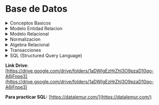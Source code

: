 # Base de Datos

<details>
<summary>Conceptos Basicos</summary>

- **Conceptos Basicos**

  [Conceptos básicos.pdf](assets/Conceptos_bsicos.pdf)

  - **Datos:** Son la **mínima unidad semántica**, por sí solos son irrelevantes como apoyo a la toma de decisiones.
  - **Informacion:** **Conjunto de datos procesados y que tienen un significado** (relevancia, propósito y contexto), y que por lo tanto son de utilidad para quién debe tomar decisiones, al disminuir su incertidumbre.

  <details>
  <summary>Base de datos (BD)</summary>
  Una base de datos es una coleccion de datos relacionados.

  > **Definicion completa:** Una base de datos es una colección o conjunto de datos interrelacionados con un propósito específico vinculado a la resolución de un problema del mundo real

  <span style="color: red">**Definir**</span> una B. D. <strong>implica</strong> especificar los <strong>tipos de datos, estructuras y restricciones</strong> de los datos que se almacenarán en la B. D.

  <span style="color: red">**La construcción**</span> de la B. D. es el proceso consistente en <strong>almacenar los datos en algún medio de almacenamiento controlado por el DBMS.</strong>

  <span style="color: red">**La manipulación**</span> de una B. D. incluye funciones como la <strong>consulta</strong> de la B. D. para <strong>recuperar datos específicos</strong>, <strong>actualizar</strong> la B. D. para reflejar los cambios introducidos en el minimundo y <strong>generar informes</strong> a partir de los datos.

  <span style="color: red">**Compartir**</span> una B. D. <strong>permite</strong> que varios usuarios y programas <strong>accedan</strong> a la B. D. en forma <strong>simultánea</strong>.
  </details>
  <details>
  <summary>Caracteristicas implicitas de las bases de datos</summary>
  
  - Una B. D. representa algún aspecto del mundo real, lo que en ocasiones se denomina minimundo o universo de discurso. Los cambios introducidos en el minimundo se reflejan en ella.
  
  - Una B. D. es una colección de datos lógicamente coherente con algún tipo de significado inherente. No es correcto denominar B. D. a un surtido aleatorio de datos.
  
  - Una B. D. se diseña, construye y rellena con datos para un propósito específico. Dispone de un grupo pretendido de usuarios y algunas aplicaciones preconcebidas en las que esos usuarios están interesados.
  
  </details>
  <details>
  <summary>Database management system (DBMS)</summary>
  **Objetivos**
  - Evitar redundancia e inconsistencia de datos
  - Permitir acceso a los datos en todo momento
  - Evitar anomalias en el acceso concurrente
  - Restriccion a accesos no autorizados→seguridad
  - Suministro de almacenamiento persitente de datos ante fallos
  - Integridad de los datos
  - Backups
  </details>

  **Normalizar** los datos significa que los vamos a llevar a un esquema que **garantiza** la calidad de los datos

  Una dependencia funcional es una restriccion que se establece entre dos relaciones de base de datos

  ---
  <details>
  <summary>Trabajo Practico: Conceptos Basicos</summary>
  [Bases de Datos 2025 - Trabajo Práctico_ Conceptos básicos.pdf](assets/Bases_de_Datos_2025_-_Trabajo_Prctico__Conceptos_bsicos.pdf)
  1. Las principales caracteristicas que presenta la metodologia de bases de datos frente a la metodologia de procesamiento de archivos son:
      - **Naturaleza autodescriptiva de un sistema de base de datos**: Un sistema de bases de datos no solo contiene la propia base de datos, sino tambien una completa definicion de la estructura de la bases de datos y sus restricciones.
      - **Aislamiento entre programas y datos, y abstraccion de datos**: Los DBMS permiten la independencia entre programas y datos, evitando que cambios en la estructura de datos afecten a los programas. Además, las bases de datos orientadas a objetos incluyen operaciones sobre datos, facilitando la abstracción y simplificando el acceso sin conocer los detalles internos.
      - **Soporte de varias vistas de los datos**: Un DBMS multiusuario cuyos usuarios tienen variedad de diferentes aplicaciones debe ofrecer facilidades para definir varias vistas, una **vista** puede ser un subconjunto de la base de datos o puede contener datos virtuales derivados de los arDBMSchivos de la base de datos pero que no estan explicitamente almacenados
      - **Comparticion de datos y procesamiento de transacciones multiusuario**: Un DBMS multiusuario permite que varios usuarios accedan a la base de datos simultáneamente, asegurando el control de concurrencia para evitar conflictos. Los sistemas OLTP garantizan transacciones seguras y correctas. Las transacciones deben cumplir propiedades como aislamiento y atomicidad para mantener la integridad de los datos.
  2. Los actores que intervienen en el diseño, uso y mantenimiento de una Base de Datos puede depender de la estrcutura organizacional, en el caso de una base de datos pequeña un usuario normalmente define, contruye y manipula la base de datos. Sin embargo en organizaciones mas grandes los actores que inetervienen son:
      - **Administradores de las bases de datos**: la administracion de la base de datos es responsabilidad del DBA ***(database administrator).*** el DBA es responsable del acceso autorizado a la base de datos, de la coordinacion y monitorizacion de su uso, y de adquirir los recursos software y hardware necesarios.
      - **Diseñadores de las bases de datos**: Estos son los responsables de identificar los datos que se almacenaran y de elegir las estructuras apropiadas para representar y almacenar estos datos, ademas es responsabilidad de ellos comunicarse con todos los presuntos usuarios para conocer sus requisitos a fines de conseguir lograr un diseño que cumpla con sus necesidades.
      - **Usuarios finales**: Estas son las personas cuyos trabajos requiren acceso a la base de datos para realizar consultas, actualizaciones e informes
      Pregunta: Que actor interviene en el mantenimiento, es el administrador?
  3. Las diferentes ventajas de utilizar una metodologia DBMS *(database managament system),* son:
      - **Control de la redundancia:** se refiere, a la capacidad de la base de datos de no cometer errores de guardar un mismo tipo de dato con distintos datos.
      - **Restriccion del acceso no autorizado**: Es la capacidad de no permitir que cualquier persona que utiliza la base de datos, pueda acceder a la base de datos completa. Por ejemplo, los datos financieros se puede considerar confidenciales, y solo las personas autorizadas pueden acceder a ellos.
      - **Almacenamiento persistente para los objetos del programa:** La metodologia DBMS se encarga de guardar y recuperar directamente estructuras de objetos, manteniendo la compatibilidad con los lenguajes de programacion orientado a objetos.
      - **Suministro de estructuras de almacenamiento para un procesamiento eficaz de las consultas:** Esta especializado en acelerar la busqueda de datos en los discos de los registros utilizando unos archivos auxiliares utilizando indices.
      - **Copia de seguridad y recuperacion**
  4. 
  </details>

</details>

<details>
<summary>Modelo Entidad Relacion</summary>

- **Modelo Entidad Relacion**
    
    [Modelo Entidad Relación.pdf](assets/Modelo_Entidad_Relacin.pdf)
    
    > El modelado de datos es un proceso que permite a las organizaciones descubrir, diseñar, visualizar, estandarizar e implementar activos de datos de alta calidad a través de una interfaz gráfica intuitiva.
    > 
    - Está basado en una percepción del mundo real consistente en objetos básicos, llamados entidades, y de relaciones entre estos objetos. es uno de los diferentes modelos de datos semánticos.
    - El aspecto semántico del modelo yace en la representación del significado de los datos.
    - Es extremadamente útil para hacer corresponder los significados e interacciones de las empresas del mundo real con un esquema conceptual.
    
    Hay **tres** nociones básicas que emplea el modelo de datos E-R:
    
    - Conjuntos de entidades
    - Conjuntos de relaciones
    - Atributos.
    <details>
    <summary>Conjunto de entidades</summary>
    </details>
    <details>
    <summary>Conjunto de relaciones</summary>
    </details>
    <details>
    <summary>Atributos</summary>
    - Describen propiedades que posee cada miembro de un conjunto de entidades
    - Posibles atributos del conjunto de entidades cliente son id-cliente, nombre-cliente, calle-cliente y ciudad-cliente.
    - Para cada atributo hay un conjunto de valores permitidos, llamados el dominio.
    - En ciertas ocasiones, **las relaciones también pueden tener atributos.**
    - El atributo que permite identificar unívocamente a la entidad, recibe el nombre de clave primaria. (identificar univocamente la entidad significa que esta no se puede repetir, por ejemplo para una persona seria el DNI).
    
    ### Clasificacion de atributos
    
    Los atributos pueden ser:
    
    - **Simples y compuestos:**
        - Los **simples** NO pueden subdividirse.
        - Los compuestos, en cambio, se pueden dividir en subpartes (es decir, en otros atributos). Por ejemplo, una dirección **puede** estar compuesta por los atributos calle, número y localidad
    - **Monovalorados y multivalorados:**
        - Los **monovalorados** tiene un valor sólo para una entidad; por ejemplo, el atributo número-préstamo.
        - El atributo número-teléfono para cualquier empleado puede tener cero, uno o más números de teléfono. Este tipo de atributo se llama **multivalorado**.
    - **Derivados**: El valor para este tipo de atributo se puede derivar de los valores de otros atributos o entidades relacionados. Por ejemplo, si la entidad cliente tiene el atributo fecha-nacimiento y edad, la edad deriva de la fecha de nacimiento. Si la entidad cliente tiene un atributo cantidad-préstamos, se puede derivar contando el número de entidades préstamo asociadas con ese cliente.
    </details>
    
    ### Diagrama entidad- relación
    
    **Expresar gráficamente estructura lógica general de una base de datos.**
    
    **Consta de los siguientes componentes principales:**
    
    - **Rectángulos**, que representan entidades.
    - **Elipses**, que representan atributos **(el atributo clave se subraya).**
    - **Rombos**, que representan relaciones.
    - **Líneas**, que unen atributos a conjuntos de entidades y entidades a relaciones.
    - **Elipses dobles**, que representan atributos multivalorados.
    - **Elipses discontinuas**, que denotan atributos derivados.
    - **Líneas dobles**, que indican participación total de una entidad en una relación.
    - **Rectángulos dobles**, que representan conjuntos de entidades débiles.
    
    ### Diagrama E-R correspondiente a clientes y préstamos.
    
    ![Captura de pantalla_2025-03-31_08-42-54.png](assets/Captura_de_pantalla_2025-03-31_08-42-54.png)
    
    ![Captura de pantalla_2025-03-31_09-14-50.png](assets/Captura_de_pantalla_2025-03-31_09-14-50.png)
    
    Aunque los conceptos básicos de **E-R** pueden modelar la mayoría de las características de las bases de datos, algunos aspectos de una base de datos pueden ser más adecuadamente expresados mediante ciertas extensiones:
    
    - Especialización.
    - Generalización.
    - Herencia de atributos
    - Agregación.
    
    ### Especializacion y Generaclizacion
    
    ![Captura de pantalla_2025-03-31_09-15-34.png](assets/Captura_de_pantalla_2025-03-31_09-15-34.png)
    
    Este diagrama es **Parcial y Superpuesto (Asumido por defecto)**
    
    **Cuando se usa especialización o generalización se debe definir la cobertura. Existen dos coberturas:**
    
    - **Total o parcial:** Es **total** cuando **cada entidad** de nivel más alto **debe pertenecer a una entidad de nivel más bajo**. Es parcial cuando algunas entidades de nivel más alto pueden no pertenecer a alguna entidad de nivel más bajo.
    - **Exclusiva o superpuesta**: Lo que se analiza es si un entidad del nivel más alto puede o no estar en más de una entidad de nivel más bajo. Si solo puede estar en una entidad de nivel más bajo, la cobertura es exclusiva; en tanto, si puede estar en varias, se denomina superpuesta.
    
    ### **Agregacion**
    
    Mecanismo de **abstracción** que lleva a considerar una interrelación y las entidades que participan, como una nueva entidad.
    
</details>

<details>
<summary>Modelo Relacional</summary>

- **Modelo Relacional**
    
    [Modelo Relacional.pdf](assets/Modelo_Relacional.pdf)
    
    ### Conceptos Basicos
    
    - El modelo relacional representa a una BD como una **colección de tablas**, las cuales se conforman por registros.
    - **Cada tabla se denomina relación** y está formada por filas horizontales y columnas verticales. **Cada fila representa un registro y se denomina tupla, mientras que cada columna representa un atributo del registro.**
    
    ### Selección de claves
    
    Si una entidad solo tiene un identificador, este identificador es clave primaria. Si la entidad tuviese varios identificadores, la selección de la **clave primaria (CP)** debe realizarse del siguiente modo:
    
    - Entre un identificador simple y uno compuesto, **debe tomarse el simple**.
    - Entre dos identificadores, **se debe optar por aquel de menos tamaño físico**.
    
    El resto de los identificadores será definido como **Clave Candidata (CC)**.
    
    ### Conversión de entidades
    
    - El proceso de conversión para obtener el esquema físico de una BD comienza con el análisis de las entidades definidas en el modelo lógico.
    - El proceso de conversión muestra que cada una de las entidades fuertes y débiles definidas deben transformarse en una tabla del modelo.
        
        ![Captura de pantalla_2025-04-07_08-25-51.png](assets/Captura_de_pantalla_2025-04-07_08-25-51.png)
        
    
    ### **Conversión de atributos multivalorados**
    
    - Por cada atributo multivalorado (ya sea de entidad o de relación) **se crea una tabla**.
    - Se **agrega un atributo** para el multivalorado.
    - Se **agrega como atributo la clave primaria de la tabla** que modela la entidad o relación a la cual pertenece el multivalorado.
    - **La clave primaria se forma con todos sus atributos**
        
        ![Captura de pantalla_2025-04-07_08-29-20.png](assets/Captura_de_pantalla_2025-04-07_08-29-20.png)
        
    
    ### Conversión de atributos compuestos
    
    ![Captura de pantalla_2025-04-07_08-36-13.png](assets/Captura_de_pantalla_2025-04-07_08-36-13.png)
    
    ### Conversión de relaciones
    
    ![Captura de pantalla_2025-04-07_08-48-25.png](assets/Captura_de_pantalla_2025-04-07_08-48-25.png)
    
    No toda entidad tiene que tener un foreign key (F.K.) con otra entidad
    
    ### Conversión de relaciones
    
    1. La clave primaria de Presidente se almacena en la tabla País como un atributo y pasa a ser foreing key.
    <span style="color: red">Presidente = (DNI, nombre, apellido)
    Pais = (id, nombre, cantidad_habitantes, DNI)
    - DNI: FOREING KEY de Presidente</span>
    2. La clave primaria de País almacena en la tabla Presidente como un atributo y pasa a ser foreing key.
    <span style="color: red">Pais = (id, nombre, cantidad_habitantes)
    Presidente = (DNI, nombre, apellido, id_país)
    - id_país: FOREING KEY de País</span>
    3. Las claves primarias de ambas entidades se guardan en la tabla de la otra entidad. Es decir, la tabla Presidente guardaría la clave primaria de País y la tabla País guardaría también la clave primaria de Presidente. Esta solución puede presentar redundancia,
    pero puede ser interesante en algunas ocasiones, dependiendo de las consultas que se vayan a realizar sobre estas tablas a nivel de aplicación. En este caso los atributos id_país y id_presidente serían foreign key (FK).
    <span style="color: red">Presidente = (DNI, nombre, apellido, id_país)
    id_país: FOREING KEY de País
    Pais = (id, nombre, cantidad_habitantes, DNI)
    DNI: FOREING KEY de Presidente</span>
    
    ![Captura de pantalla_2025-04-07_09-06-02.png](assets/Captura_de_pantalla_2025-04-07_09-06-02.png)
    
    ### Generalizaciones/Especializaciones
    
    Básicamente, **hay tres opciones para tratar una especialización**.
    
    1. **Eliminar las subentidades**, dejando sólo la entidad padre a la cual se le incorporan todos los atributos de sus hijos. Cada uno de ellos deberá ser no obligatorio.
        
        ![Captura de pantalla_2025-04-07_09-36-18.png](assets/Captura_de_pantalla_2025-04-07_09-36-18.png)
        
    2. **Eliminar la entidad padre**, dejando sólo las subentidades. Con esta solución, los atributos del padre deberán incluirse en cada uno de los hijos.
        
        ![Captura de pantalla_2025-04-07_09-36-34.png](assets/Captura_de_pantalla_2025-04-07_09-36-34.png)
        
    3. **Dejar todas las entidades de la jerarquía**, convirtiéndolas en relaciones uno a uno entre el padre y cada uno de los hijos.
        
        ![Captura de pantalla_2025-04-07_09-37-02.png](assets/Captura_de_pantalla_2025-04-07_09-37-02.png)
        
    
    Las tres soluciones **no** son aplicables en todos los casos.
    
    - Si la cobertura fuese parcial, la segunda solución no sería aplicable debido a que la conversión generaría un modelo no equivalente ya que se perdería información
    - La cobertura es la que determina la solución viable en cada caso.
    
    Si se analiza la cobertura superpuesta, la segunda solución no resulta práctica. Algunos elementos del padre se repiten en varios hijos, esto significa que se deberá repetir información en las subentidades generadas.
    
    Se puede afirmar que la tercera alternativa de solución es la que capta mejor la esencia de la
    herencia y, por ende, la que resulta más interesante aplicar. Sin embargo, esta solución es la que genera mayor número de entidades y relaciones en el modelo final. Esto podría significar, a futuro, problema de performance en la utilización de la B.D.
    
    ### Integridad referencial (IR)
    
    Propiedad deseable de las BD.
    
    - Asegura que un valor que aparece para un atributo en una tabla, aparezca además en otra tabla para el mismo atributo.
    - Plantea restricciones entre tablas y sirve para mantener la consistencia entre las tuplas de dichas tablas.
    - Ejemplo:
    Facturas = (nroFactura, fecha, monto, nroCliente (CF))
    Clientes = (nroCliente, nombre, dirección)
        - En la tabla Facturas, nroCliente es una CF. Esta CF permite establecer IR entre las tablas Facturas y Clientes. Notar que nroCliente es CP en Clientes.
    
    **Resumen de conversion con Multiplicidades**
    
    0..n → 1..1 Se guarda la cp de la entidad de 0..n en la tabla 1..1
    
    1..1 → 1..1 Se guarda la cp en la entidad que prefiera, pero siempre se guarda en alguna
    
    0..n → 0..n Se guarda la relacion con ambas claves primarias
    
</details>

<details>
<summary>Normalizacion</summary>

- **Normalizacion**
    
    [Normalizacion.pdf](assets/Normalizacion.pdf)
    
    ### Dependencias funcionales
    
    Una **dependencia funcional** es una **restricción** que se establece entre dos conjuntos de atributos de una tabla de la Base de Datos. 
    
    Una **dependencia funcional** es una **propiedad de la semántica** o significado de los atributos. Los diseñadores de la B. D. utilizarán su comprensión de la semántica de los atributos de R (esto es, cómo se relacionan unos con otros) para especificar las dependencias funcionales que deben mantenerse en todos los estados de relación r de R.
    
    ![Captura de pantalla_2025-04-03_12-17-57.png](assets/Captura_de_pantalla_2025-04-03_12-17-57.png)
    
    ![Captura de pantalla_2025-04-03_12-23-30.png](assets/Captura_de_pantalla_2025-04-03_12-23-30.png)
    
    ### Dependencia funcional transitiva
    
    ## Normalización
    
    > Técnica de diseño de BD que comienza examinando las relaciones que existen entre los atributos (dependencias funcionales). La normalización identifica el agrupamiento óptimo de estos atributos, con el fin de identificar un conjunto de relaciones que soporten adecuadamente los requisitos de datos de la organización.
    > 
    
    El **proposito** es producir un conjunto de relaciones (tablas) con una serie de propiedades deseables partiendo de los requisitos de datos de una organización.
    
    La **normalización** es un mecanismo que permite que un conjunto de tablas, que integran una BD, **cumpla** una serie de propiedades deseables. Estas **propiedades** consisten en evitar:
    
    - Redundancia de datos. → Evitar redundancia de datos no claves
    - Anomalías de actualización.
    - Pérdida de integridad de datos.
        
        [BASE DE DATOS 24-4.pdf](assets/BASE_DE_DATOS_24-4.pdf)
        
</details>

<details>
<summary>Algebra Relacional</summary>

- **Algebra Relacional**
    
    [Álgebra Relacional_modif_11-4.pdf](assets/lgebra_Relacional_modif_11-4.pdf)
    
    - Un modelo de datos debe incluir un conjunto de operaciones para manipular la base de datos junto con los conceptos necesarios para la definición de su estructura y restricciones.
    - El conjunto de operaciones básicas del modelo relacional es el **álgebra relacional**, el cual permite al usuario especificar las peticiones fundamentales de recuperación.
    - El resultado de una recuperación es una nueva relación, la cual puede estar constituida por una o más relaciones.
    <details>
    <summary>Razones por las que es importante el algebra relacional</summary>
    - El álgebra relacional es muy importante por varias razones. La primera, porque **proporciona** un **fundamento formal para las operaciones del modelo formal**.
    - La segunda razón, es que se utiliza como base para la implementación y optimización de consultas en los RDBMS (Sistemas de administración de bases de datos relacionales). Tercera, porque algunos de sus conceptos se han incorporado al lenguaje estándar de consultas SQL para los RDBMS.
    </details>
    
    ### Tipos de Operadores Básicos
    
    **Unarios: Operan sobre una sola relación:**
    <details>
    <summary>Selección ($σ$)</summary>
    - Se emplea para seleccionar un subconjunto de las tuplas que satisfacen un predicado.
    - Se puede considerar esta operación como un filtro que mantiene sólo las tuplas que satisfacen una determinada condición.
    
    **Filtra filas (tuplas) que cumplen una condición.**
    
    ![Captura de pantalla_2025-04-14_08-45-04.png](assets/Captura_de_pantalla_2025-04-14_08-45-04.png)
    </details>
    <details>
    <summary>Proyección ($π$)</summary>
    - Permite presentar los atributos especificados de una relación y no presentar el resto.
    - Esta operación selecciona ciertas columnas de la tabla y descarta otras.
    
    Va a ser 0 si la tabla original es vacia, sino un elemento al menos va tener
    
    **Elige columnas específicas.**
    
    ![Captura de pantalla_2025-04-14_08-48-03.png](assets/Captura_de_pantalla_2025-04-14_08-48-03.png)
    
    ![Captura de pantalla_2025-04-14_08-49-17.png](assets/Captura_de_pantalla_2025-04-14_08-49-17.png)
    </details>
    <details>
    <summary>Renombre ($ρ$)</summary>
    - Define un alias para una relación.
    - Útil para evitar ambigüedades cuando una relación aparece más de una vez en una consulta.
    - Esta operación aplicada a una relación R de grado n aparece denotada de cualquiera de estas tres formas:
        
        ![Captura de pantalla_2025-04-14_08-50-32.png](assets/Captura_de_pantalla_2025-04-14_08-50-32.png)
        
        ![Captura de pantalla_2025-04-14_08-51-04.png](assets/Captura_de_pantalla_2025-04-14_08-51-04.png)
        
        **Combina dos relaciones con el mismo esquema (atributos).**
        
    </details>
    
    **Binarios: operan sobre dos relaciones:**
    <details>
    <summary>Producto cartesiano ($x$)</summary>
    - El producto cartesiano es una operación que, a partir de dos relaciones vincula cada tupla de una de las relaciones con cada tupla de la otra relación.
    - La operación aplicada es, por sí misma, absurda. Es útil cuando va seguida por una selección que correlaciones los valores de los atributos procedentes de las relaciones componentes.
    - Número de columnas de $R x S$ = Cols. de R + Cols. de S
    - Número de tuplas de $R x S$ = Tuplas de R * Tuplas de S
    - Para evitar ambigüedades: Usar sintaxis tabla.columna
        
        ![Captura de pantalla_2025-04-14_08-56-55.png](assets/Captura_de_pantalla_2025-04-14_08-56-55.png)
        
    </details>
    <details>
    <summary>Unión (U)</summary>
    - Equivale a la unión matemática de conjuntos.
    - Las tuplas repetidas son eliminadas.
    - Las relaciones a unir deben ser **compatibles** (Igual número de atributos
    Dominios iguales dos a dos)
    
    ![Captura de pantalla_2025-04-14_09-00-28.png](assets/Captura_de_pantalla_2025-04-14_09-00-28.png)
    </details>
    <details>
    <summary>Diferencia (-)</summary>
    - Equivale a la diferencia matemática de conjuntos.
    - Incluye tuplas que están en una relación pero no en la otra.
    </details>
    
    ### Operaciones adicionales.
    <details>
    <summary>Producto natural (⨝)</summary>
    - Combina los elementos de la primera relación que se relacionan con los elementos de la segunda relación.
    - Simplifica consultas que combinan varias relaciones.
    - Es una reunión con el operador de igualdad para combinar los atributos comunes de las relaciones.
    - No especifica explícitamente el predicado de combinación y la selección se hace en base a los campos comunes.
    
    *(Es lo mismo que realizar una operación de selección posterior a un
    producto cartesiano.)*
    
    ![Captura de pantalla_2025-04-14_09-16-15.png](assets/Captura_de_pantalla_2025-04-14_09-16-15.png)
    </details>
    <details>
    <summary>Intersección ($∩$)</summary>
    - Equivale a la intersección matemática de conjuntos.
    - Incluye tuplas que están en todas las relaciones.
    - Incluye las tuplas que están en $R$ y en $S$.
        
        ![Captura de pantalla_2025-04-14_09-17-49.png](assets/Captura_de_pantalla_2025-04-14_09-17-49.png)
        
    </details>
    <details>
    <summary>Asignación (🡨)</summary>
    - Crea una nueva relación a partir de otra.
    - Lo que se asigna puede ser una relación existente o el resultado de una operación.
    
    > Nueva 🡨 Expresión de AR
    > 
    </details>
    <details>
    <summary>División (”/”)</summary>
    - Retorna aquellos elementos de la primera relación que se relacionan con todos los elementos de la segunda relación.
    - $A/B$ retorna los elementos de A que se relacionan con todos los elementos de B, donde las columnas de B deben estar incluidas en las columnas de A.
    
    ![Captura de pantalla_2025-04-14_09-44-10.png](assets/Captura_de_pantalla_2025-04-14_09-44-10.png)
    
    </details>
    <details>
    <summary>Ejercicios</summary>
    ![Captura de pantalla_2025-04-14_09-25-59.png](assets/Captura_de_pantalla_2025-04-14_09-25-59.png)
    
    **$σ_{Libros.añoEdicion=2015}$**($π_{Libro-Edicion.AñoEdicion, Libros.titulo}$(Libro-Editorial $X$ Libros))
    
    ![Captura de pantalla_2025-04-14_09-56-31.png](assets/Captura_de_pantalla_2025-04-14_09-56-31.png)
    
    ($σ_{Editoriales.Denominacion = "Ediciones A"}$)
    
    ![Captura de pantalla_2025-04-14_09-19-24.png](assets/Captura_de_pantalla_2025-04-14_09-19-24.png)
    
    $σ_{codigo, apellido, nombre}$(Socios)
    
    </details>

</details>

<details>
<summary>Transacciones</summary>

- **Transacciones**
    
    [Transacciones.pdf](assets/Transacciones.pdf)
    
    <details>
    <summary>Transacciones (Conceptos - Estados de ejecución - Planificiones)</summary>
    ...
    </details>
    <details>
    <summary>Transacciones (Control de concurrencia - Bloqueos - Protocolos - Granularidad - Interbloqueos)</summary>
    ...
    </details>
    <details>
    <summary>Transacciones (Técnicas de recuperación de Bases de Datos)</summary>
    ...
    </details>

</details>

<details>
<summary>SQL (Structured Query Language)</summary>

- **SQL (Structured Query Language)**
    
    [Tips Sobre SQL.pdf](assets/Tips_Sobre_SQL.pdf)
    
    [ClaseSQLC31.sql](assets/ClaseSQLC31.sql)
    
    - **Guia de comandos**
        
        ![carbon (10).png](assets/carbon_(10).png)
        

---

- **Trabajos Practicos**
    <details>
    <summary>Tp1 (Modelo Entidad Relacion)</summary>
    ...
    </details>
    <details>
    <summary>Tp2 (Modelo Relacional)</summary>
    ...
    </details>
    <details>
    <summary>Tp3 (Algebra Relacional)</summary>
    ...
    </details>
    <details>
    <summary>TP4 (Normalizacion)</summary>
    ...
    </details>
    <details>
    <summary>Tp5 (Transacciones)</summary>
    ...
    </details>
    <details>
    <summary>TP's SQL</summary>
    ...
    </details>

</details>

</details>

**Link Drive**: [https://drive.google.com/drive/folders/1aDWIgEzHrZhI3O9pzaD10qo-A6jFnpe3](https://drive.google.com/drive/folders/1aDWIgEzHrZhI3O9pzaD10qo-A6jFnpe3)

**Para practicar SQL:** [https://datalemur.com/](https://datalemur.com/)
